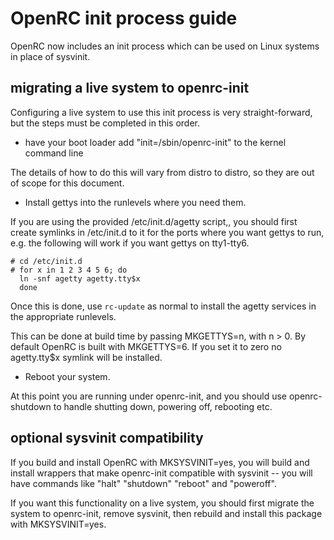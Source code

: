 # OpenRC init process guide

OpenRC now includes an init process which can be used on Linux systems
in place of sysvinit.

## migrating a live system to openrc-init

Configuring a live system to use this init process is very
straight-forward, but the steps must be completed in this order.

* have your boot loader add "init=/sbin/openrc-init" to the kernel command line

The details of how to do this will vary from distro to distro, so they are
out of scope for this document.

* Install gettys into the runlevels where you need them.

If you are using the provided /etc/init.d/agetty script,, you should
first create symlinks in /etc/init.d to it for the ports where you
want gettys to run, e.g. the following will work if you want gettys on
tty1-tty6.

```
# cd /etc/init.d
# for x in 1 2 3 4 5 6; do
  ln -snf agetty agetty.tty$x
  done
```

Once this is done, use ```rc-update``` as normal to install the agetty
services in the appropriate runlevels.

This can be done at build time by passing MKGETTYS=n, with n > 0. By default
OpenRC is built with MKGETTYS=6. If you set it to zero no agetty.tty$x symlink
will be installed.

* Reboot your system.

At this point you are running under openrc-init, and you should use
openrc-shutdown to handle shutting down, powering off, rebooting etc.

## optional sysvinit compatibility

If you build and install OpenRC with MKSYSVINIT=yes, you will build and install
wrappers that make openrc-init compatible with sysvinit -- you will have
commands like "halt" "shutdown" "reboot" and "poweroff".

If you want this functionality on a live system, you should first
migrate the system to openrc-init, remove sysvinit, then rebuild and
install this package with MKSYSVINIT=yes.

